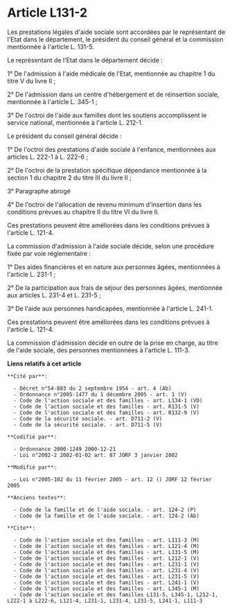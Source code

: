# Article L131-2

Les prestations légales d'aide sociale sont accordées par le représentant de l'Etat dans le département, le président du
conseil général et la commission mentionnée à l'article L. 131-5.

Le représentant de l'Etat dans le département décide :

1° De l'admission à l'aide médicale de l'Etat, mentionnée au chapitre 1 du titre V du livre II ;

2° De l'admission dans un centre d'hébergement et de réinsertion sociale, mentionnée à l'article L. 345-1 ;

3° De l'octroi de l'aide aux familles dont les soutiens accomplissent le service national, mentionnée à l'article L. 212-1.

Le président du conseil général décide :

1° De l'octroi des prestations d'aide sociale à l'enfance, mentionnées aux articles L. 222-1 à L. 222-6 ;

2° De l'octroi de la prestation spécifique dépendance mentionnée à la section 1 du chapitre 2 du titre III du livre II ;

3° Paragraphe abrogé

4° De l'octroi de l'allocation de revenu minimum d'insertion dans les conditions prévues au chapitre II du titre VI du livre
II.

Ces prestations peuvent être améliorées dans les conditions prévues à l'article L. 121-4.

La commission d'admission à l'aide sociale décide, selon une procédure fixée par voie réglementaire :

1° Des aides financières et en nature aux personnes âgées, mentionnées à l'article L. 231-1 ;

2° De la participation aux frais de séjour des personnes âgées, mentionnée aux articles L. 231-4 et L. 231-5 ;

3° De l'aide aux personnes handicapées, mentionnée à l'article L. 241-1.

Ces prestations peuvent être améliorées dans les conditions prévues à l'article L. 121-4.

La commission d'admission décide en outre de la prise en charge, au titre de l'aide sociale, des personnes mentionnées à
l'article L. 111-3.

**Liens relatifs à cet article**

	**Cité par**:

	  - Décret n°54-883 du 2 septembre 1954 - art. 4 (Ab)
	  - Ordonnance n°2005-1477 du 1 décembre 2005 - art. 1 (V)
	  - Code de l'action sociale et des familles - art. L134-1 (VD)
	  - Code de l'action sociale et des familles - art. R131-5 (V)
	  - Code de l'action sociale et des familles - art. R132-9 (V)
	  - Code de la sécurité sociale. - art. D711-2 (V)
	  - Code de la sécurité sociale. - art. D711-5 (V)

	**Codifié par**:

	  - Ordonnance 2000-1249 2000-12-21
	  - Loi n°2002-2 2002-01-02 art. 87 JORF 3 janvier 2002

	**Modifié par**:

	  - Loi n°2005-102 du 11 février 2005 - art. 12 () JORF 12 février 2005

	**Anciens textes**:

	  - Code de la famille et de l'aide sociale. - art. 124-2 (P)
	  - Code de la famille et de l'aide sociale. - art. 124-2 (Ab)

	**Cite**:

	  - Code de l'action sociale et des familles - art. L111-3 (M)
	  - Code de l'action sociale et des familles - art. L121-4 (M)
	  - Code de l'action sociale et des familles - art. L131-5 (M)
	  - Code de l'action sociale et des familles - art. L212-1 (V)
	  - Code de l'action sociale et des familles - art. L231-1 (V)
	  - Code de l'action sociale et des familles - art. L231-4 (V)
	  - Code de l'action sociale et des familles - art. L231-5 (V)
	  - Code de l'action sociale et des familles - art. L241-1 (V)
	  - Code de l'action sociale et des familles - art. L345-1 (M)
	  - Code de l'action sociale et des familles L131-5, L345-1, L212-1, L222-1 à L222-6, L121-4, L231-1, L231-4, L231-5, L241-1, L111-3
